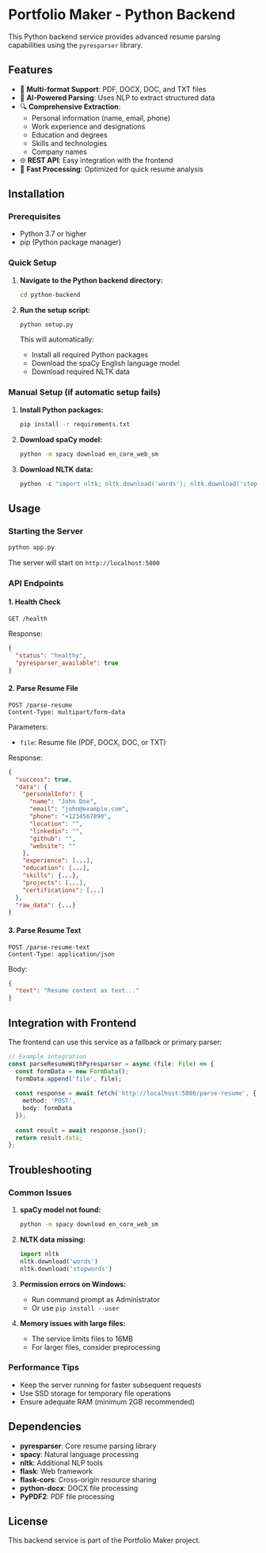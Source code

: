 # Portfolio Maker - Python Backend

This Python backend service provides advanced resume parsing capabilities using the `pyresparser` library.

## Features

- 📄 **Multi-format Support**: PDF, DOCX, DOC, and TXT files
- 🤖 **AI-Powered Parsing**: Uses NLP to extract structured data
- 🔍 **Comprehensive Extraction**: 
  - Personal information (name, email, phone)
  - Work experience and designations
  - Education and degrees
  - Skills and technologies
  - Company names
- 🌐 **REST API**: Easy integration with the frontend
- 🚀 **Fast Processing**: Optimized for quick resume analysis

## Installation

### Prerequisites

- Python 3.7 or higher
- pip (Python package manager)

### Quick Setup

1. **Navigate to the Python backend directory:**
   ```bash
   cd python-backend
   ```

2. **Run the setup script:**
   ```bash
   python setup.py
   ```

   This will automatically:
   - Install all required Python packages
   - Download the spaCy English language model
   - Download required NLTK data

### Manual Setup (if automatic setup fails)

1. **Install Python packages:**
   ```bash
   pip install -r requirements.txt
   ```

2. **Download spaCy model:**
   ```bash
   python -m spacy download en_core_web_sm
   ```

3. **Download NLTK data:**
   ```python
   python -c "import nltk; nltk.download('words'); nltk.download('stopwords')"
   ```

## Usage

### Starting the Server

```bash
python app.py
```

The server will start on `http://localhost:5000`

### API Endpoints

#### 1. Health Check
```
GET /health
```

Response:
```json
{
  "status": "healthy",
  "pyresparser_available": true
}
```

#### 2. Parse Resume File
```
POST /parse-resume
Content-Type: multipart/form-data
```

Parameters:
- `file`: Resume file (PDF, DOCX, DOC, or TXT)

Response:
```json
{
  "success": true,
  "data": {
    "personalInfo": {
      "name": "John Doe",
      "email": "john@example.com",
      "phone": "+1234567890",
      "location": "",
      "linkedin": "",
      "github": "",
      "website": ""
    },
    "experience": [...],
    "education": [...],
    "skills": {...},
    "projects": [...],
    "certifications": [...]
  },
  "raw_data": {...}
}
```

#### 3. Parse Resume Text
```
POST /parse-resume-text
Content-Type: application/json
```

Body:
```json
{
  "text": "Resume content as text..."
}
```

## Integration with Frontend

The frontend can use this service as a fallback or primary parser:

```typescript
// Example integration
const parseResumeWithPyresparser = async (file: File) => {
  const formData = new FormData();
  formData.append('file', file);
  
  const response = await fetch('http://localhost:5000/parse-resume', {
    method: 'POST',
    body: formData
  });
  
  const result = await response.json();
  return result.data;
};
```

## Troubleshooting

### Common Issues

1. **spaCy model not found:**
   ```bash
   python -m spacy download en_core_web_sm
   ```

2. **NLTK data missing:**
   ```python
   import nltk
   nltk.download('words')
   nltk.download('stopwords')
   ```

3. **Permission errors on Windows:**
   - Run command prompt as Administrator
   - Or use `pip install --user`

4. **Memory issues with large files:**
   - The service limits files to 16MB
   - For larger files, consider preprocessing

### Performance Tips

- Keep the server running for faster subsequent requests
- Use SSD storage for temporary file operations
- Ensure adequate RAM (minimum 2GB recommended)

## Dependencies

- **pyresparser**: Core resume parsing library
- **spacy**: Natural language processing
- **nltk**: Additional NLP tools
- **flask**: Web framework
- **flask-cors**: Cross-origin resource sharing
- **python-docx**: DOCX file processing
- **PyPDF2**: PDF file processing

## License

This backend service is part of the Portfolio Maker project.
